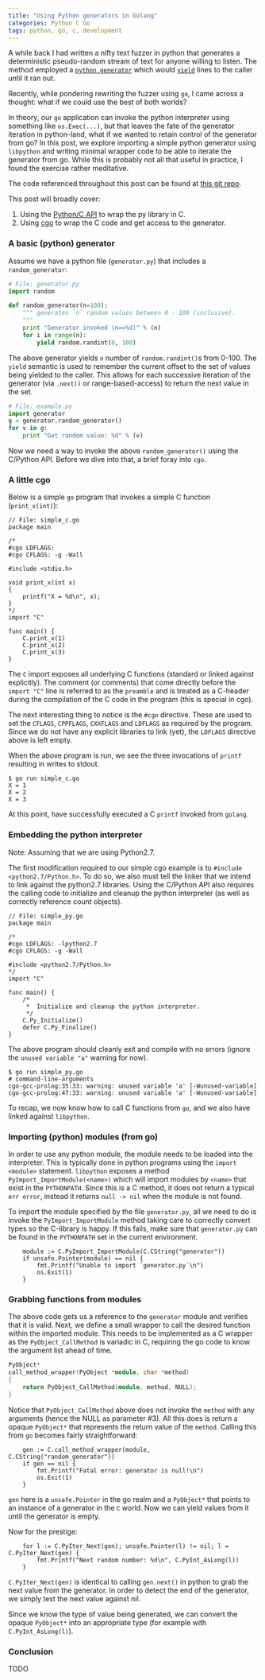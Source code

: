```yaml
---
title: "Using Python generators in Golang"
categories: Python C Go
tags: python, go, c, development
---
```


A while back I had written a nifty text fuzzer in python that generates a  deterministic pseudo-random stream of text for anyone willing to listen. The method employed a [`python generator`](https://wiki.python.org/moin/Generators) which would [`yield`]() lines to the caller until it ran out.

Recently, while pondering rewriting the fuzzer using `go`, I came across a thought: what if we could use the best of both worlds?

In theory, our `go` application can invoke the python interpreter using something like `os.Exec(...)`, but that leaves the fate of the generator iteration in python-land, what if we wanted to retain control of the generator from go? In this post, we explore importing a simple python generator using `libpython` and writing minimal wrapper code to be able to iterate the generator from go. While this is probably not all that useful in practice, I found the exercise rather meditative.

The code referenced throughout this post can be found at [this git repo](https://github.com/sabhiram/py-c-go).

This post will broadly cover:
1. Using the [Python/C API](https://docs.python.org/2/c-api/index.html) to wrap the py library in C.
2. Using [cgo](https://golang.org/cmd/cgo/) to wrap the C code and get access to the generator.

### A basic (python) generator

Assume we have a python file (`generator.py`) that includes a `random_generator`:

```python
# File: generator.py
import random

def random_generator(n=100):
    """ generates `n` random values between 0 - 100 (inclusive).
    """
    print "Generator invoked (n==%d)" % (n)
    for i in range(n):
        yield random.randint(0, 100)
```

The above generator yields `n` number of `random.randint()`s from 0-100. The `yield` semantic is used to remember the current offset to the set of values being yielded to the caller. This allows for each successive iteration of the generator (via `.next()` or range-based-access) to return the next value in the set.

```python
# File: example.py
import generator
g = generator.random_generator()
for v in g:
    print "Got random value: %d" % (v)
```

Now we need a way to invoke the above `random_generator()` using the C/Python API. Before we dive into that, a brief foray into `cgo`.

### A little cgo

Below is a simple `go` program that invokes a simple C function (`print_x(int)`):

```golang
// File: simple_c.go
package main

/*
#cgo LDFLAGS:
#cgo CFLAGS: -g -Wall

#include <stdio.h>

void print_x(int x)
{
    printf("X = %d\n", x);
}
*/
import "C"

func main() {
    C.print_x(1)
    C.print_x(2)
    C.print_x(3)
}
```

The `C` import exposes all underlying C functions (standard or linked against explicitly). The comment (or comments) that come directly before the `import "C"` line is referred to as the `preamble` and is treated as a C-header during the compilation of the C code in the program (this is special in cgo).

The next interesting thing to notice is the `#cgo` directive. These are used to set the `CFLAGS`, `CPPFLAGS`, `CXXFLAGS` and `LDFLAGS` as required by the program. Since we do not have any explicit libraries to link (yet), the `LDFLAGS` directive above is left empty.

When the above program is run, we see the three invocations of `printf` resulting in writes to stdout.

```shell
$ go run simple_c.go
X = 1
X = 2
X = 3
```

At this point, have successfully executed a C `printf` invoked from `golang`.

### Embedding the python interpreter

Note: Assuming that we are using Python2.7.

The first modification required to our simple cgo example is to `#include <python2.7/Python.h>`. To do so, we also must tell the linker that we intend to link against the python2.7 libraries. Using the C/Python API also requires the calling code to initialize and cleanup the python interpreter (as well as correctly reference count objects).

```golang
// File: simple_py.go
package main

/*
#cgo LDFLAGS: -lpython2.7
#cgo CFLAGS: -g -Wall

#include <python2.7/Python.h>
*/
import "C"

func main() {
    /*
     *  Initialize and cleanup the python interpreter.
     */
    C.Py_Initialize()
    defer C.Py_Finalize()
}
```

The above program should cleanly exit and compile with no errors (ignore the `unused variable "a"` warning for now).

```shell
$ go run simple_py.go
# command-line-arguments
cgo-gcc-prolog:35:33: warning: unused variable 'a' [-Wunused-variable]
cgo-gcc-prolog:47:33: warning: unused variable 'a' [-Wunused-variable]
```

To recap, we now know how to call C functions from `go`, and we also have linked against `libpython`.

### Importing (python) modules (from go)

In order to use any python module, the module needs to be loaded into the interpreter. This is typically done in python programs using the `import <module>` statement. `libpython` exposes a method `PyImport_ImportModule(<name>)` which will import modules by `<name>` that exist in the `PYTHONPATH`. Since this is a C method, it does not return a typical `err error`, instead it returns `null -> nil` when the module is not found.

To import the module specified by the file `generator.py`, all we need to do is invoke the `PyImport_ImportModule` method taking care to correctly convert types so the C-library is happy. If this fails, make sure that `generator.py` can be found in the `PYTHONPATH` set in the current environment.

```golang
    module := C.PyImport_ImportModule(C.CString("generator"))
    if unsafe.Pointer(module) == nil {
        fmt.Printf("Unable to import `generator.py`\n")
        os.Exit(1)
    }
```

### Grabbing functions from modules

The above code gets us a reference to the `generator` module and verifies that it is valid.  Next, we define a small wrapper to call the desired function within the imported module. This needs to be implemented as a C wrapper as the `PyObject_CallMethod` is variadic in C, requiring the go code to know the argument list ahead of time.

```c++
PyObject*
call_method_wrapper(PyObject *module, char *method)
{
    return PyObject_CallMethod(module, method, NULL);
}
```

Notice that `PyObject_CallMethod` above does not invoke the `method` with any arguments (hence the NULL as parameter #3). All this does is return a opaque `PyObject*` that represents the return value of the `method`. Calling this from `go` becomes fairly straightforward:

```golang
    gen := C.call_method_wrapper(module, C.CString("random_generator"))
    if gen == nil {
        fmt.Printf("Fatal error: generator is null!\n")
        os.Exit(1)
    }
```

`gen` here is a `unsafe.Pointer` in the go realm and a `PyObject*` that points to an instance of a generator in the `C` world.  Now we can yield values from it until the generator is empty.

Now for the prestige:

```golang
    for l := C.PyIter_Next(gen); unsafe.Pointer(l) != nil; l = C.PyIter_Next(gen) {
        fmt.Printf("Next random number: %d\n", C.PyInt_AsLong(l))
    }
```

`C.PyIter_Next(gen)` is identical to calling `gen.next()` in python to grab the next value from the generator. In order to detect the end of the generator, we simply test the next value against nil.

Since we know the type of value being generated, we can convert the opaque `PyObject*` into an appropriate type (for example with `C.PyInt_AsLong(l)`).

### Conclusion

TODO
